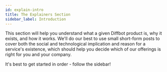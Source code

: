 ```yaml
---
id: explain-intro
title: The Explainers Section
sidebar_label: Introduction
---
```


This section will help you understand what a given Diffbot product is, why it exists, and how it works. We'll do our best to use small short-form posts to cover both the social and technological implication and reason for a service's existence, which should help you decide which of our offerings is right for you and your company.

It's best to get started in order - follow the sidebar!